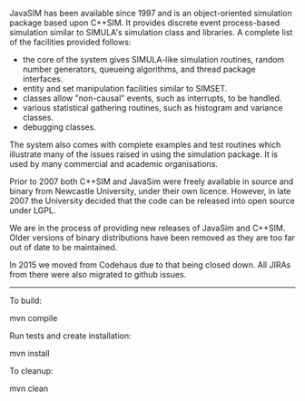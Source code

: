JavaSIM has been available since 1997 and is an object-oriented simulation package based upon C++SIM. It provides discrete event process-based simulation similar to SIMULA's simulation class and libraries. A complete list of the facilities provided follows:

- the core of the system gives SIMULA-like simulation routines, random number generators, queueing algorithms, and thread package interfaces.
- entity and set manipulation facilities similar to SIMSET.
- classes allow "non-causal" events, such as interrupts, to be handled.
- various statistical gathering routines, such as histogram and variance classes.
- debugging classes.

The system also comes with complete examples and test routines which illustrate many of the issues raised in using the simulation package. It is used by many commercial and academic organisations.

Prior to 2007 both C++SIM and JavaSim were freely available in source and binary from Newcastle University, under their own licence. However, in late 2007 the University decided that the code can be released into open source under LGPL.

We are in the process of providing new releases of JavaSim and C++SIM. Older versions of binary distributions have been removed as they are too far out of date to be maintained.

In 2015 we moved from Codehaus due to that being closed down. All JIRAs from there were also migrated to github issues.

----

To build:

mvn compile

Run tests and create installation:

mvn install

To cleanup:

mvn clean
